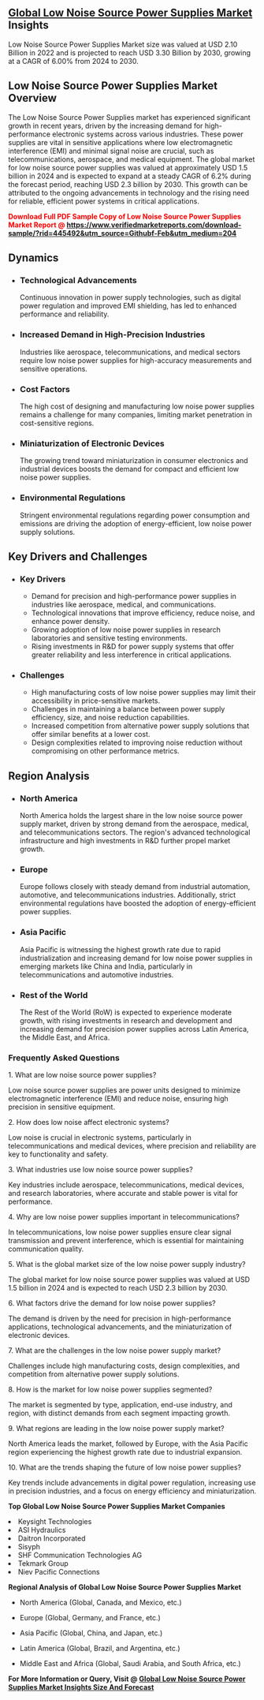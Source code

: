 <h2><a href="https://www.verifiedmarketreports.com/download-sample/?rid=445492&amp;utm_source=Githubf&amp;utm_medium=204" target="_blank">Global Low Noise Source Power Supplies Market</a> Insights</h2><p>Low Noise Source Power Supplies Market size was valued at USD 2.10 Billion in 2022 and is projected to reach USD 3.30 Billion by 2030, growing at a CAGR of 6.00% from 2024 to 2030.</p><p> <h2>Low Noise Source Power Supplies Market Overview</h2> <p>The Low Noise Source Power Supplies market has experienced significant growth in recent years, driven by the increasing demand for high-performance electronic systems across various industries. These power supplies are vital in sensitive applications where low electromagnetic interference (EMI) and minimal signal noise are crucial, such as telecommunications, aerospace, and medical equipment. The global market for low noise source power supplies was valued at approximately USD 1.5 billion in 2024 and is expected to expand at a steady CAGR of 6.2% during the forecast period, reaching USD 2.3 billion by 2030. This growth can be attributed to the ongoing advancements in technology and the rising need for reliable, efficient power systems in critical applications.</p> <p><strong><p><span class=""><span style="color: #ff0000;"><strong>Download Full PDF Sample Copy of Low Noise Source Power Supplies Market Report</strong> @ </span><a href="https://www.verifiedmarketreports.com/download-sample/?rid=445492&amp;utm_source=Githubf-Feb&amp;utm_medium=204" target="_blank">https://www.verifiedmarketreports.com/download-sample/?rid=445492&amp;utm_source=Githubf-Feb&amp;utm_medium=204</a></span></p></strong></p> <h2>Dynamics</h2> <ul> <li><h3>Technological Advancements</h3> Continuous innovation in power supply technologies, such as digital power regulation and improved EMI shielding, has led to enhanced performance and reliability.</li> <li><h3>Increased Demand in High-Precision Industries</h3> Industries like aerospace, telecommunications, and medical sectors require low noise power supplies for high-accuracy measurements and sensitive operations.</li> <li><h3>Cost Factors</h3> The high cost of designing and manufacturing low noise power supplies remains a challenge for many companies, limiting market penetration in cost-sensitive regions.</li> <li><h3>Miniaturization of Electronic Devices</h3> The growing trend toward miniaturization in consumer electronics and industrial devices boosts the demand for compact and efficient low noise power supplies.</li> <li><h3>Environmental Regulations</h3> Stringent environmental regulations regarding power consumption and emissions are driving the adoption of energy-efficient, low noise power supply solutions.</li> </ul> <h2>Key Drivers and Challenges</h2> <ul> <li><h3>Key Drivers</h3> <ul> <li>Demand for precision and high-performance power supplies in industries like aerospace, medical, and communications.</li> <li>Technological innovations that improve efficiency, reduce noise, and enhance power density.</li> <li>Growing adoption of low noise power supplies in research laboratories and sensitive testing environments.</li> <li>Rising investments in R&D for power supply systems that offer greater reliability and less interference in critical applications.</li> </ul> </li> <li><h3>Challenges</h3> <ul> <li>High manufacturing costs of low noise power supplies may limit their accessibility in price-sensitive markets.</li> <li>Challenges in maintaining a balance between power supply efficiency, size, and noise reduction capabilities.</li> <li>Increased competition from alternative power supply solutions that offer similar benefits at a lower cost.</li> <li>Design complexities related to improving noise reduction without compromising on other performance metrics.</li> </ul> </li> </ul> <h2>Region Analysis</h2> <ul> <li><h3>North America</h3> North America holds the largest share in the low noise source power supply market, driven by strong demand from the aerospace, medical, and telecommunications sectors. The region's advanced technological infrastructure and high investments in R&D further propel market growth.</li> <li><h3>Europe</h3> Europe follows closely with steady demand from industrial automation, automotive, and telecommunications industries. Additionally, strict environmental regulations have boosted the adoption of energy-efficient power supplies.</li> <li><h3>Asia Pacific</h3> Asia Pacific is witnessing the highest growth rate due to rapid industrialization and increasing demand for low noise power supplies in emerging markets like China and India, particularly in telecommunications and automotive industries.</li> <li><h3>Rest of the World</h3> The Rest of the World (RoW) is expected to experience moderate growth, with rising investments in research and development and increasing demand for precision power supplies across Latin America, the Middle East, and Africa.</li> </ul> <h3>Frequently Asked Questions</h3> <p>1. What are low noise source power supplies?</p> <p>Low noise source power supplies are power units designed to minimize electromagnetic interference (EMI) and reduce noise, ensuring high precision in sensitive equipment.</p> <p>2. How does low noise affect electronic systems?</p> <p>Low noise is crucial in electronic systems, particularly in telecommunications and medical devices, where precision and reliability are key to functionality and safety.</p> <p>3. What industries use low noise source power supplies?</p> <p>Key industries include aerospace, telecommunications, medical devices, and research laboratories, where accurate and stable power is vital for performance.</p> <p>4. Why are low noise power supplies important in telecommunications?</p> <p>In telecommunications, low noise power supplies ensure clear signal transmission and prevent interference, which is essential for maintaining communication quality.</p> <p>5. What is the global market size of the low noise power supply industry?</p> <p>The global market for low noise source power supplies was valued at USD 1.5 billion in 2024 and is expected to reach USD 2.3 billion by 2030.</p> <p>6. What factors drive the demand for low noise power supplies?</p> <p>The demand is driven by the need for precision in high-performance applications, technological advancements, and the miniaturization of electronic devices.</p> <p>7. What are the challenges in the low noise power supply market?</p> <p>Challenges include high manufacturing costs, design complexities, and competition from alternative power supply solutions.</p> <p>8. How is the market for low noise power supplies segmented?</p> <p>The market is segmented by type, application, end-use industry, and region, with distinct demands from each segment impacting growth.</p> <p>9. What regions are leading in the low noise power supply market?</p> <p>North America leads the market, followed by Europe, with the Asia Pacific region experiencing the highest growth rate due to industrial expansion.</p> <p>10. What are the trends shaping the future of low noise power supplies?</p> <p>Key trends include advancements in digital power regulation, increasing use in precision industries, and a focus on energy efficiency and miniaturization.</p> </p><p><strong>Top Global Low Noise Source Power Supplies Market Companies</strong></p><div data-test-id=""><p><li>Keysight Technologies</li><li> ASI Hydraulics</li><li> Daitron Incorporated</li><li> Sisyph</li><li> SHF Communication Technologies AG</li><li> Tekmark Group</li><li> Niev Pacific Connections</li></p><div><strong>Regional Analysis of&nbsp;Global Low Noise Source Power Supplies Market</strong></div><ul><li dir="ltr"><p dir="ltr">North America&nbsp;(Global, Canada, and Mexico, etc.)</p></li><li dir="ltr"><p dir="ltr">Europe (Global, Germany, and France, etc.)</p></li><li dir="ltr"><p dir="ltr">Asia Pacific&nbsp;(Global, China, and Japan, etc.)</p></li><li dir="ltr"><p dir="ltr">Latin America&nbsp;(Global, Brazil, and Argentina, etc.)</p></li><li dir="ltr">Middle East and Africa&nbsp;(Global, Saudi Arabia, and South Africa, etc.)</li></ul><p><strong>For More Information or Query, Visit @&nbsp;</strong><strong><a href="https://www.verifiedmarketreports.com/product/low-noise-source-power-supplies-market/?utm_source=Githubf&amp;utm_medium=204" target="_blank">Global Low Noise Source Power Supplies Market Insights Size And Forecast</a></strong></p></div>
